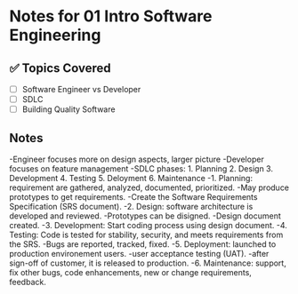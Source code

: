 # Notes for 01 Intro Software Engineering

## ✅ Topics Covered
- [ ] Software Engineer vs Developer
- [ ] SDLC
- [ ] Building Quality Software

## Notes
-Engineer focuses more on design aspects, larger picture
-Developer focuses on feature management
-SDLC phases: 1. Planning 2. Design 3. Development 4. Testing 5. Deloyment 6. Maintenance
-1. Planning: requirement are gathered, analyzed, documented, prioritized. 
  -May produce prototypes to get requirements. 
  -Create the Software Requirements Specification (SRS document).
-2. Design: software architecture is developed and reviewed. 
  -Prototypes can be disigned. 
  -Design document created.
-3. Development: Start coding process using design document.
-4. Testing: Code is tested for stability, security, and meets requirements from the SRS. 
  -Bugs are reported, tracked, fixed.
-5. Deployment: launched to production environement users.
  -user acceptance testing (UAT).
  -after sign-off of customer, it is released to production.
-6. Maintenance: support, fix other bugs, code enhancements, new or change requirements, feedback.
